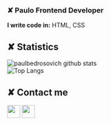 ### ✘ Paulo Frontend Developer
**I write code in:** HTML, CSS <br>



## ✘ Statistics



![paulbedrosovich github stats](https://github-readme-stats.vercel.app/api?username=paulbedrosovich&show_icons=true&theme=dark&bg_color=45,000000,262626,000000)
<br>
![Top Langs](https://github-readme-stats.vercel.app/api/top-langs/?username=paulbedrosovich&show_icons=true&theme=dark&bg_color=45,000000,262626,000000)


## ✘ Contact me

<a href="https://t.me/pauloaltornado"><img src="files/telegram.ico" height="30px"></img></a>
<a href="https://twitter.com/paulbedrosovich"><img src="files/twitter.ico" height="30px" ></img></a>

<!--
**paulbedrosovich/paulbedrosovich** is a ✨ _special_ ✨ repository because its `README.md` (this file) appears on your GitHub profile.

Here are some ideas to get you started:

- 🔭 I’m currently working on ...
- 🌱 I’m currently learning ...
- 👯 I’m looking to collaborate on ...
- 🤔 I’m looking for help with ...
- 💬 Ask me about ...
- 📫 How to reach me: ...
- 😄 Pronouns: ...
- ⚡ Fun fact: ...
-->
